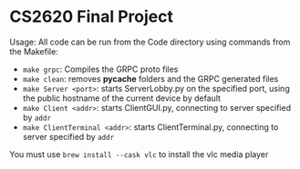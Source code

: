 # CS2620 Final Project
Usage: All code can be run from the Code directory using commands from the Makefile:
 - `make grpc`: Compiles the GRPC proto files
 - `make clean`: removes __pycache__ folders and the GRPC generated files
 - `make Server <port>`: starts ServerLobby.py on the specified port, using the public hostname of the current device by default
 - `make Client <addr>`: starts ClientGUI.py, connecting to server specified by `addr`
 - `make ClientTerminal <addr>`: starts ClientTerminal.py, connecting to server specified by `addr`


 You must use `brew install --cask vlc` to install the vlc media player